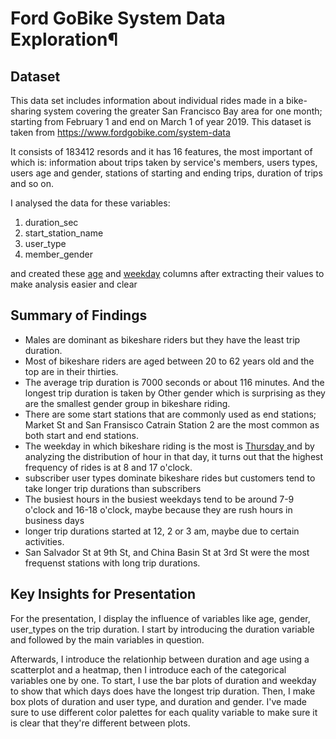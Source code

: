 # Ford GoBike System Data Exploration¶

## Dataset
This data set includes information about individual rides made in a bike-sharing system covering the greater San Francisco Bay area for one month; starting from February 1 and end on March 1 of year 2019.
This dataset is taken from https://www.fordgobike.com/system-data

It consists of 183412 resords and it has 16 features, the most important of which is: information about trips taken by service's members, users types, users age and gender, stations of starting and ending trips, duration of trips and so on.<br>

I analysed the data for these variables: 
1. duration_sec        
2. start_station_name  
3. user_type 
4. member_gender

and created these <u>age</u> and <u>weekday</u> columns after extracting their values to make analysis easier and clear


## Summary of Findings
- Males are dominant as bikeshare riders but they have the least trip duration.<br>
- Most of bikeshare riders are aged between 20 to 62 years old and the top are in their thirties.<br>
- The average trip duration is 7000 seconds or about 116 minutes. And the longest trip duration is taken by Other gender which is surprising as they are the smallest gender group in bikeshare riding. <br>
- There are some start stations that are commonly used as end stations; Market St and San Fransisco Catrain Station 2 are the most common as both start and end stations.<br>
- The weekday in which bikeshare riding is the most is <u> Thursday </u> and by analyzing the distribution of hour in that day, it turns out that the highest frequency of rides is at 8 and 17 o'clock.<br>
- subscriber user types dominate bikeshare rides but customers tend to take longer trip durations than subscribers<br>
- The busiest hours in the busiest weekdays tend to be around 7-9 o'clock and  16-18 o'clock, maybe because they are rush hours in  business days
- longer trip durations started at 12, 2 or 3 am, maybe due to certain activities.
- San Salvador St at 9th St, and China Basin St at 3rd St were the most frequenst stations with long trip durations.


## Key Insights for Presentation
For the presentation, I display the influence of variables like age, gender, user_types on the trip duration. I start by introducing the duration variable and followed by the main variables in question.

Afterwards, I introduce the relationhip between duration and age using a scatterplot and a heatmap, then I introduce each of the categorical variables one by one. To start, I use the bar plots of duration and weekday to show that which days does have the longest trip duration. Then, I make box plots of duration and user type, and duration and gender. I've made
sure to use different color palettes for each quality variable to make sure it
is clear that they're different between plots.


```python

```
